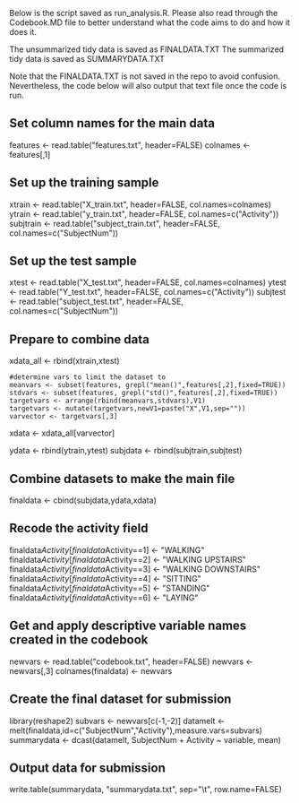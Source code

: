 Below is the script saved as run_analysis.R. Please also read through the Codebook.MD file to better understand what the code aims to do and how it does it.

The unsummarized tidy data is saved as FINALDATA.TXT
The summarized tidy data is saved as SUMMARYDATA.TXT

Note that the FINALDATA.TXT is not saved in the repo to avoid confusion. Nevertheless, the code below will also output that text file once the code is run.

## Set column names for the main data

features <- read.table("features.txt", header=FALSE)
colnames <- features[,1]

## Set up the training sample
xtrain <- read.table("X_train.txt", header=FALSE, col.names=colnames)
ytrain <- read.table("y_train.txt", header=FALSE, col.names=c("Activity"))
subjtrain <- read.table("subject_train.txt", header=FALSE, col.names=c("SubjectNum"))

## Set up the test sample
xtest <- read.table("X_test.txt", header=FALSE, col.names=colnames)
ytest <- read.table("Y_test.txt", header=FALSE, col.names=c("Activity"))
subjtest <- read.table("subject_test.txt", header=FALSE, col.names=c("SubjectNum"))

## Prepare to combine data

xdata_all <- rbind(xtrain,xtest)

	#determine vars to limit the dataset to
	meanvars <- subset(features, grepl("mean()",features[,2],fixed=TRUE))
	stdvars <- subset(features, grepl("std()",features[,2],fixed=TRUE))
	targetvars <- arrange(rbind(meanvars,stdvars),V1)
	targetvars <- mutate(targetvars,newV1=paste("X",V1,sep=""))
	varvector <- targetvars[,3]

xdata <- xdata_all[varvector]

ydata <- rbind(ytrain,ytest)
subjdata <- rbind(subjtrain,subjtest)

## Combine datasets to make the main file

finaldata <- cbind(subjdata,ydata,xdata)

## Recode the activity field
finaldata$Activity[finaldata$Activity==1] <- "WALKING"
finaldata$Activity[finaldata$Activity==2] <- "WALKING UPSTAIRS"
finaldata$Activity[finaldata$Activity==3] <- "WALKING DOWNSTAIRS"
finaldata$Activity[finaldata$Activity==4] <- "SITTING"
finaldata$Activity[finaldata$Activity==5] <- "STANDING"
finaldata$Activity[finaldata$Activity==6] <- "LAYING"

## Get and apply descriptive variable names created in the codebook
newvars <- read.table("codebook.txt", header=FALSE)
newvars <- newvars[,3]
colnames(finaldata) <- newvars

## Create the final dataset for submission
library(reshape2)
subvars <- newvars[c(-1,-2)]
datamelt <- melt(finaldata,id=c("SubjectNum","Activity"),measure.vars=subvars)
summarydata <- dcast(datamelt, SubjectNum + Activity ~ variable, mean)

## Output data for submission
write.table(summarydata, "summarydata.txt", sep="\t", row.name=FALSE)